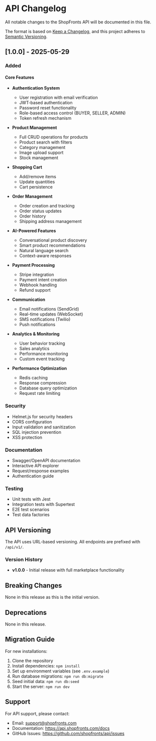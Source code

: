 # API Changelog

All notable changes to the ShopFronts API will be documented in this file.

The format is based on [Keep a Changelog](https://keepachangelog.com/en/1.0.0/),
and this project adheres to [Semantic Versioning](https://semver.org/spec/v2.0.0.html).

## [1.0.0] - 2025-05-29

### Added

#### Core Features
- **Authentication System**
  - User registration with email verification
  - JWT-based authentication
  - Password reset functionality
  - Role-based access control (BUYER, SELLER, ADMIN)
  - Token refresh mechanism

- **Product Management**
  - Full CRUD operations for products
  - Product search with filters
  - Category management
  - Image upload support
  - Stock management

- **Shopping Cart**
  - Add/remove items
  - Update quantities
  - Cart persistence

- **Order Management**
  - Order creation and tracking
  - Order status updates
  - Order history
  - Shipping address management

- **AI-Powered Features**
  - Conversational product discovery
  - Smart product recommendations
  - Natural language search
  - Context-aware responses

- **Payment Processing**
  - Stripe integration
  - Payment intent creation
  - Webhook handling
  - Refund support

- **Communication**
  - Email notifications (SendGrid)
  - Real-time updates (WebSocket)
  - SMS notifications (Twilio)
  - Push notifications

- **Analytics & Monitoring**
  - User behavior tracking
  - Sales analytics
  - Performance monitoring
  - Custom event tracking

- **Performance Optimization**
  - Redis caching
  - Response compression
  - Database query optimization
  - Request rate limiting

### Security
- Helmet.js for security headers
- CORS configuration
- Input validation and sanitization
- SQL injection prevention
- XSS protection

### Documentation
- Swagger/OpenAPI documentation
- Interactive API explorer
- Request/response examples
- Authentication guide

### Testing
- Unit tests with Jest
- Integration tests with Supertest
- E2E test scenarios
- Test data factories

## API Versioning

The API uses URL-based versioning. All endpoints are prefixed with `/api/v1/`.

### Version History
- **v1.0.0** - Initial release with full marketplace functionality

## Breaking Changes

None in this release as this is the initial version.

## Deprecations

None in this release.

## Migration Guide

For new installations:
1. Clone the repository
2. Install dependencies: `npm install`
3. Set up environment variables (see `.env.example`)
4. Run database migrations: `npm run db:migrate`
5. Seed initial data: `npm run db:seed`
6. Start the server: `npm run dev`

## Support

For API support, please contact:
- Email: support@shopfronts.com
- Documentation: https://api.shopfronts.com/docs
- GitHub Issues: https://github.com/shopfronts/api/issues
